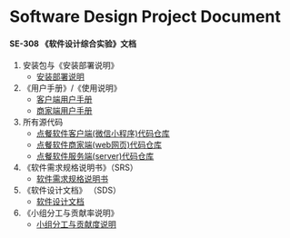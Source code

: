 # Software Design Project Document

#### SE-308 《软件设计综合实验》文档
1. 安装包与《安装部署说明》
    + [安装部署说明](https://github.com/ChickenDinner8/SDP-document/blob/master/Documents/%E5%AE%89%E8%A3%85%E9%83%A8%E7%BD%B2%E8%AF%B4%E6%98%8E.md)
2. 《用户手册》/《使用说明》
    - [客户端用户手册](https://github.com/ChickenDinner8/SDP-document/blob/master/Documents/%E5%AE%A2%E6%88%B7%E7%AB%AF%E7%94%A8%E6%88%B7%E6%89%8B%E5%86%8C.md)
    - [商家端用户手册](https://github.com/ChickenDinner8/SDP-document/blob/master/Documents/%E5%95%86%E5%AE%B6%E7%AB%AF%E7%94%A8%E6%88%B7%E6%89%8B%E5%86%8C.md)
3. 所有源代码
    + [点餐软件客户端(微信小程序)代码仓库](https://github.com/ChickenDinner8/Client-Customer)
    + [点餐软件商家端(web网页)代码仓库](https://github.com/ChickenDinner8/Client-Merchant)
    + [点餐软件服务端(server)代码仓库](https://github.com/ChickenDinner8/Server)
4. 《软件需求规格说明书》（SRS）
    - [软件需求规格说明书](https://github.com/ChickenDinner8/SDP-document/blob/master/Documents/%E8%BD%AF%E4%BB%B6%E9%9C%80%E6%B1%82%E8%A7%84%E6%A0%BC%E8%AF%B4%E6%98%8E%E4%B9%A6.md)
5. 《软件设计文档》 （SDS）
    - [软件设计文档](https://github.com/ChickenDinner8/SDP-document/blob/master/Documents/%E8%BD%AF%E4%BB%B6%E8%AE%BE%E8%AE%A1%E6%96%87%E6%A1%A3.md)
6. 《小组分工与贡献率说明》
    - [小组分工与贡献度说明](https://github.com/ChickenDinner8/SDP-document/blob/master/Documents/%E5%B0%8F%E7%BB%84%E5%88%86%E5%B7%A5%E4%B8%8E%E8%B4%A1%E7%8C%AE%E7%8E%87%E8%AF%B4%E6%98%8E.md)

